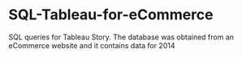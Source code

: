 # SQL-Tableau-for-eCommerce
SQL queries for Tableau Story. The database was obtained from an eCommerce website and it contains data for 2014
